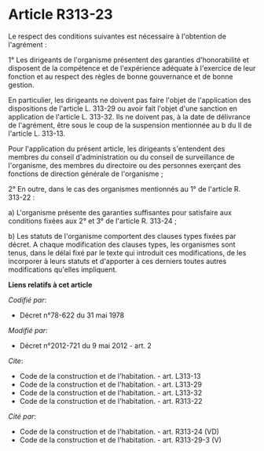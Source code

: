 # Article R313-23

Le respect des conditions suivantes est nécessaire à l'obtention de l'agrément : 

1° Les dirigeants de l'organisme présentent des garanties d'honorabilité et disposent de la compétence et de l'expérience
adéquate à l'exercice de leur fonction et au respect des règles de bonne gouvernance et de bonne gestion. 

En particulier, les dirigeants ne doivent pas faire l'objet de l'application des dispositions de l'article L. 313-29 ou avoir
fait l'objet d'une sanction en application de l'article L. 313-32. Ils ne doivent pas, à la date de délivrance de l'agrément,
être sous le coup de la suspension mentionnée au b du II de l'article L. 313-13. 

Pour l'application du présent article, les dirigeants s'entendent des membres du conseil d'administration ou du conseil de
surveillance de l'organisme, des membres du directoire ou des personnes exerçant des fonctions de direction générale de
l'organisme ; 

2° En outre, dans le cas des organismes mentionnés au 1° de l'article R. 313-22 : 

a) L'organisme présente des garanties suffisantes pour satisfaire aux conditions fixées aux 2° et 3° de l'article R.
313-24 ; 

b) Les statuts de l'organisme comportent des clauses types fixées par décret. A chaque modification des clauses types, les
organismes sont tenus, dans le délai fixé par le texte qui introduit ces modifications, de les incorporer à leurs statuts et
d'apporter à ces derniers toutes autres modifications qu'elles impliquent.

**Liens relatifs à cet article**

_Codifié par_:

  - Décret n°78-622 du 31 mai 1978

_Modifié par_:

  - Décret n°2012-721 du 9 mai 2012 - art. 2

_Cite_:

  - Code de la construction et de l'habitation. - art. L313-13
  - Code de la construction et de l'habitation. - art. L313-29
  - Code de la construction et de l'habitation. - art. L313-32
  - Code de la construction et de l'habitation. - art. R313-22

_Cité par_:

  - Code de la construction et de l'habitation. - art. R313-24 (VD)
  - Code de la construction et de l'habitation. - art. R313-29-3 (V)
